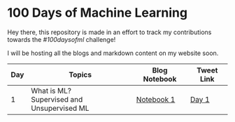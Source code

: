# 100 Days of Machine Learning


Hey there, this repository is made in an effort to track my contributions towards the *#100daysofml* challenge!

I will be hosting all the blogs and markdown content on my website soon.

| Day | Topics | Blog Notebook | Tweet Link |
| ---- | --- | --------- | ---------- |
| 1    | What is ML? <br> Supervised and Unsupervised ML | [Notebook 1]([https://example.com/blog1](https://github.com/snowclipsed/100daysofml/blob/main/Day%201/Day%201.ipynb)) | [Day 1](https://twitter.com/snowclipsed/status/1659999216561963008?s=20) |
